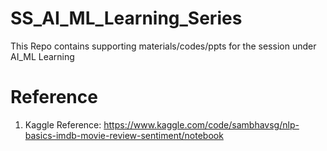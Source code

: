 # SS_AI_ML_Learning_Series
This Repo contains supporting materials/codes/ppts for the session under AI_ML Learning

# Reference
1. Kaggle Reference: https://www.kaggle.com/code/sambhavsg/nlp-basics-imdb-movie-review-sentiment/notebook
